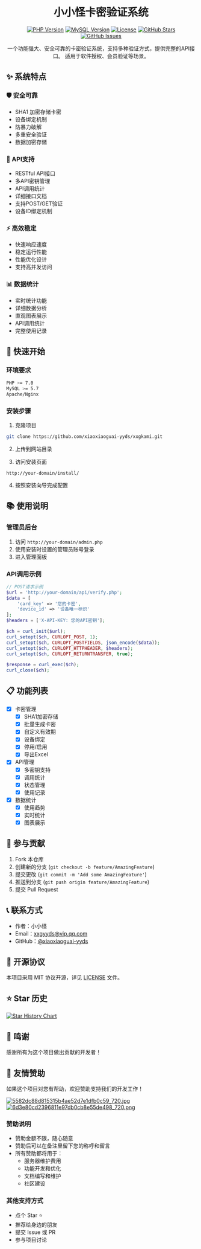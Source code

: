 <div align="center">

# 小小怪卡密验证系统

[![PHP Version](https://img.shields.io/badge/PHP-7.0+-blue.svg)](https://www.php.net)
[![MySQL Version](https://img.shields.io/badge/MySQL-5.7+-orange.svg)](https://www.mysql.com)
[![License](https://img.shields.io/github/license/xiaoxiaoguai-yyds/xxgkami)](https://github.com/xiaoxiaoguai-yyds/xxgkami/blob/main/LICENSE)
[![GitHub Stars](https://img.shields.io/github/stars/xiaoxiaoguai-yyds/xxgkami)](https://github.com/xiaoxiaoguai-yyds/xxgkami/stargazers)
[![GitHub Issues](https://img.shields.io/github/issues/xiaoxiaoguai-yyds/xxgkami)](https://github.com/xiaoxiaoguai-yyds/xxgkami/issues)

一个功能强大、安全可靠的卡密验证系统，支持多种验证方式，提供完整的API接口。
适用于软件授权、会员验证等场景。

</div>

## ✨ 系统特点

### 🛡️ 安全可靠
- SHA1 加密存储卡密
- 设备绑定机制
- 防暴力破解
- 多重安全验证
- 数据加密存储

### 🔌 API支持
- RESTful API接口
- 多API密钥管理
- API调用统计
- 详细接口文档
- 支持POST/GET验证
- 设备ID绑定机制

### ⚡ 高效稳定
- 快速响应速度
- 稳定运行性能
- 性能优化设计
- 支持高并发访问

### 📊 数据统计
- 实时统计功能
- 详细数据分析
- 直观图表展示
- API调用统计
- 完整使用记录

## 🚀 快速开始

### 环境要求
```bash
PHP >= 7.0
MySQL >= 5.7
Apache/Nginx
```

### 安装步骤

1. 克隆项目
```bash
git clone https://github.com/xiaoxiaoguai-yyds/xxgkami.git
```

2. 上传到网站目录

3. 访问安装页面
```
http://your-domain/install/
```

4. 按照安装向导完成配置

## 📚 使用说明

### 管理员后台
1. 访问 `http://your-domain/admin.php`
2. 使用安装时设置的管理员账号登录
3. 进入管理面板

### API调用示例
```php
// POST请求示例
$url = 'http://your-domain/api/verify.php';
$data = [
    'card_key' => '您的卡密',
    'device_id' => '设备唯一标识'
];
$headers = ['X-API-KEY: 您的API密钥'];

$ch = curl_init($url);
curl_setopt($ch, CURLOPT_POST, 1);
curl_setopt($ch, CURLOPT_POSTFIELDS, json_encode($data));
curl_setopt($ch, CURLOPT_HTTPHEADER, $headers);
curl_setopt($ch, CURLOPT_RETURNTRANSFER, true);

$response = curl_exec($ch);
curl_close($ch);
```

## 📋 功能列表

- [x] 卡密管理
  - [x] SHA1加密存储
  - [x] 批量生成卡密
  - [x] 自定义有效期
  - [x] 设备绑定
  - [x] 停用/启用
  - [x] 导出Excel

- [x] API管理
  - [x] 多密钥支持
  - [x] 调用统计
  - [x] 状态管理
  - [x] 使用记录

- [x] 数据统计
  - [x] 使用趋势
  - [x] 实时统计
  - [x] 图表展示

## 🤝 参与贡献

1. Fork 本仓库
2. 创建新的分支 (`git checkout -b feature/AmazingFeature`)
3. 提交更改 (`git commit -m 'Add some AmazingFeature'`)
4. 推送到分支 (`git push origin feature/AmazingFeature`)
5. 提交 Pull Request

## 📞 联系方式

- 作者：小小怪
- Email：xxgyyds@vip.qq.com
- GitHub：[@xiaoxiaoguai-yyds](https://github.com/xiaoxiaoguai-yyds)

## 📄 开源协议

本项目采用 MIT 协议开源，详见 [LICENSE](LICENSE) 文件。

## ⭐ Star 历史

[![Star History Chart](https://api.star-history.com/svg?repos=xiaoxiaoguai-yyds/xxgkami&type=Date)](https://star-history.com/#xiaoxiaoguai-yyds/xxgkami&Date)

## 🙏 鸣谢
感谢所有为这个项目做出贡献的开发者！

## 💝 友情赞助

如果这个项目对您有帮助，欢迎赞助支持我们的开发工作！

[![5582dc88d815315b4ae52d7e1dfb0c59_720.jpg](https://img.picui.cn/free/2025/01/24/679349c16e5bc.jpg)](https://img.picui.cn/free/2025/01/24/679349c16e5bc.jpg)
[![6d3e80cd2396811e97db0cb8e55de498_720.png](https://img.picui.cn/free/2025/01/24/679349c172c03.png)](https://img.picui.cn/free/2025/01/24/679349c172c03.png)

### 赞助说明

- 赞助金额不限，随心随意
- 赞助后可以在备注里留下您的称呼和留言
- 所有赞助都将用于：
  - 服务器维护费用
  - 功能开发和优化
  - 文档编写和维护
  - 社区建设

### 其他支持方式

- 点个 Star ⭐
- 推荐给身边的朋友
- 提交 Issue 或 PR
- 参与项目讨论 
